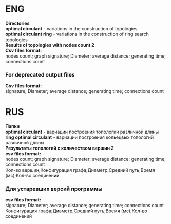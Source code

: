 # ENG
**Directories**   
**optimal circulant** - variations in the construction of topologies    
**optimal circulant ring** - variations in the construction of ring search topologies   
**Results of topologies with  nodes count 2**   
**Csv files format:**   
nodes count; graph signature; Diameter; average distance; generating time; connections count    
### For deprecated output files   
**Csv files format:**   
signature; Diameter; average distance; generating time; connections count   
# RUS
**Папки**    
**optimal circulant** - вариации построения топологий различной длины     
**ring optimal circulant** - вариации построения кольецвых топологий различной длины    
**Результаты топологий с количеством вершин 2**   
**csv files format:**   
nodes count; graph signature; Diameter; average distance; generating time; connections count    
Кол-во вершин;Конфигурация графа;Диаметр;Средний путь;Время (мс);Кол-во соединений    
### Для устаревших версий программы    
**csv files format:**   
  signature; Diameter; average distance; generating time; connections count   
  Конфигурация графа;Диаметр;Средний путь;Время (мс);Кол-во соединений 
